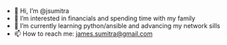 - 👋 Hi, I’m @jsumitra
- 👀 I’m interested in financials and spending time with my family
- 🌱 I’m currently learning python/ansible and advancing my network sills
- 📫 How to reach me: james.sumitra@gmail.com

<!---
jsumitra/jsumitra is a ✨ special ✨ repository because its `README.md` (this file) appears on your GitHub profile.
You can click the Preview link to take a look at your changes.
--->
